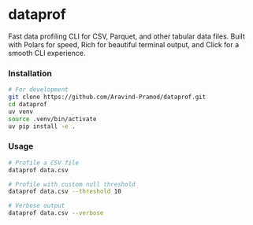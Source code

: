 # dataprof

Fast data profiling CLI for CSV, Parquet, and other tabular data files.
Built with Polars for speed, Rich for beautiful terminal output, and Click for a smooth CLI experience.


### Installation
```bash
# For development
git clone https://github.com/Aravind-Pramod/dataprof.git
cd dataprof
uv venv
source .venv/bin/activate
uv pip install -e .
```


### Usage

```bash
# Profile a CSV file
dataprof data.csv

# Profile with custom null threshold
dataprof data.csv --threshold 10

# Verbose output
dataprof data.csv --verbose
```

